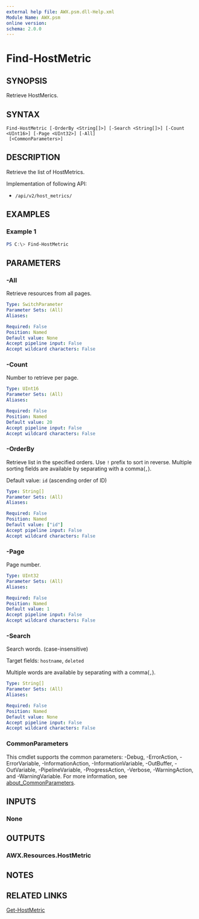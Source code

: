 ```yaml
---
external help file: AWX.psm.dll-Help.xml
Module Name: AWX.psm
online version:
schema: 2.0.0
---
```


# Find-HostMetric

## SYNOPSIS
Retrieve HostMerics.

## SYNTAX

```
Find-HostMetric [-OrderBy <String[]>] [-Search <String[]>] [-Count <UInt16>] [-Page <UInt32>] [-All]
 [<CommonParameters>]
```

## DESCRIPTION
Retrieve the list of HostMetrics.

Implementation of following API:  
- `/api/v2/host_metrics/`

## EXAMPLES

### Example 1
```powershell
PS C:\> Find-HostMetric
```

## PARAMETERS

### -All
Retrieve resources from all pages.

```yaml
Type: SwitchParameter
Parameter Sets: (All)
Aliases:

Required: False
Position: Named
Default value: None
Accept pipeline input: False
Accept wildcard characters: False
```

### -Count
Number to retrieve per page.

```yaml
Type: UInt16
Parameter Sets: (All)
Aliases:

Required: False
Position: Named
Default value: 20
Accept pipeline input: False
Accept wildcard characters: False
```

### -OrderBy
Retrieve list in the specified orders.
Use `!` prefix to sort in reverse.
Multiple sorting fields are available by separating with a comma(`,`).

Default value: `id` (ascending order of ID)

```yaml
Type: String[]
Parameter Sets: (All)
Aliases:

Required: False
Position: Named
Default value: ["id"]
Accept pipeline input: False
Accept wildcard characters: False
```

### -Page
Page number.

```yaml
Type: UInt32
Parameter Sets: (All)
Aliases:

Required: False
Position: Named
Default value: 1
Accept pipeline input: False
Accept wildcard characters: False
```

### -Search
Search words. (case-insensitive)

Target fields: `hostname`, `deleted`

Multiple words are available by separating with a comma(`,`).

```yaml
Type: String[]
Parameter Sets: (All)
Aliases:

Required: False
Position: Named
Default value: None
Accept pipeline input: False
Accept wildcard characters: False
```

### CommonParameters
This cmdlet supports the common parameters: -Debug, -ErrorAction, -ErrorVariable, -InformationAction, -InformationVariable, -OutBuffer, -OutVariable, -PipelineVariable, -ProgressAction, -Verbose, -WarningAction, and -WarningVariable. For more information, see [about_CommonParameters](http://go.microsoft.com/fwlink/?LinkID=113216).

## INPUTS

### None

## OUTPUTS

### AWX.Resources.HostMetric

## NOTES

## RELATED LINKS

[Get-HostMetric](Get-HostMetric.md)
